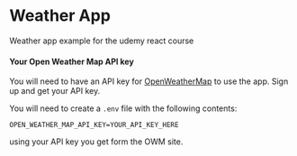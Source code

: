 # Weather App

Weather app example for the udemy react course


#### Your Open Weather Map API key

You will need to have an API key for [OpenWeatherMap](http://openweathermap.org/) to use the app.  Sign up and get your API key.

You will need to create a `.env` file with the following contents:

```
OPEN_WEATHER_MAP_API_KEY=YOUR_API_KEY_HERE
```

using your API key you get form the OWM site.
